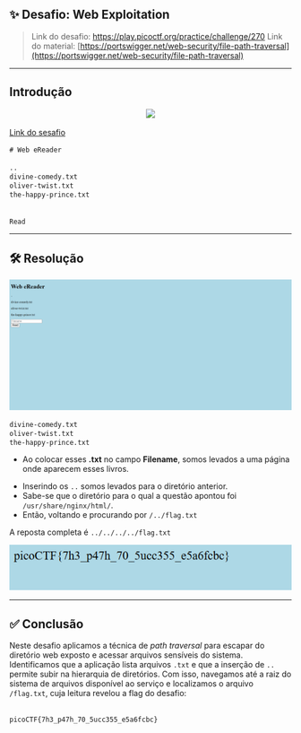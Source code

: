 ## ✨ Desafio: Web Exploitation

> Link do desafio: https://play.picoctf.org/practice/challenge/270
> Link do material: [https://portswigger.net/web-security/file-path-traversal](https://portswigger.net/web-security/file-path-traversal)

---

## Introdução

<center><img src= 'fotos Forbidden Paths/Questão.png' ></center>

[Link do sesafio](http://saturn.picoctf.net:50826/)

```
# Web eReader

..
divine-comedy.txt
oliver-twist.txt
the-happy-prince.txt

  
Read
```

---
## 🛠️ Resolução

<center><img src= 'fotos Forbidden Paths/web_site.png' ></center>


```
divine-comedy.txt
oliver-twist.txt
the-happy-prince.txt
```

* Ao colocar esses **.txt** no campo **Filename**, somos levados a uma página onde aparecem esses livros.
- Inserindo os `..` somos levados para o diretório anterior.
- Sabe-se que o diretório para o qual a questão apontou foi `/usr/share/nginx/html/`.
- Então, voltando e procurando por `/../flag.txt`

A reposta completa é  ```../../../../flag.txt ``` 

<center><img src= 'fotos Forbidden Paths/flag.png' ></center>

---


## ✅ Conclusão

Neste desafio aplicamos a técnica de _path traversal_ para escapar do diretório web exposto e acessar arquivos sensíveis do sistema. Identificamos que a aplicação lista arquivos `.txt` e que a inserção de `..` permite subir na hierarquia de diretórios. Com isso, navegamos até a raiz do sistema de arquivos disponível ao serviço e localizamos o arquivo `/flag.txt`, cuja leitura revelou a flag do desafio:

```

picoCTF{7h3_p47h_70_5ucc355_e5a6fcbc}

```